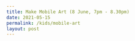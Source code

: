 ```yaml
---
title: Make Mobile Art (8 June, 7pm - 8.30pm)
date: 2021-05-15
permalink: /kids/mobile-art
layout: post
---
```


